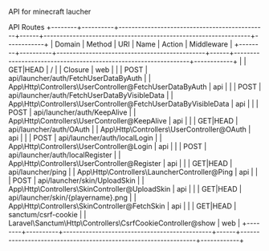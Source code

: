 API for minecraft laucher

API Routes
+--------+----------+----------------------------------------------+------+----------------------------------------------------------------+------------+ 
| Domain | Method   | URI                                          | Name | Action                                                         | Middleware | 
+--------+----------+----------------------------------------------+------+----------------------------------------------------------------+------------+ 
|        | GET|HEAD | /                                            |      | Closure                                                        | web        | 
|        | POST     | api/launcher/auth/FetchUserDataByAuth        |      | App\Http\Controllers\UserController@FetchUserDataByAuth        | api        | 
|        | POST     | api/launcher/auth/FetchUserDataByVisibleData |      | App\Http\Controllers\UserController@FetchUserDataByVisibleData | api        | 
|        | POST     | api/launcher/auth/KeepAlive                  |      | App\Http\Controllers\UserController@KeepAlive                  | api        | 
|        | GET|HEAD | api/launcher/auth/OAuth                      |      | App\Http\Controllers\UserController@OAuth                      | api        | 
|        | POST     | api/launcher/auth/localLogin                 |      | App\Http\Controllers\UserController@Login                      | api        | 
|        | POST     | api/launcher/auth/localRegister              |      | App\Http\Controllers\UserController@Register                   | api        | 
|        | GET|HEAD | api/launcher/ping                            |      | App\Http\Controllers\LauncherController@Ping                   | api        | 
|        | POST     | api/launcher/skin/UploadSkin                 |      | App\Http\Controllers\SkinController@UploadSkin                 | api        | 
|        | GET|HEAD | api/launcher/skin/{playername}.png           |      | App\Http\Controllers\SkinController@FetchSkin                  | api        | 
|        | GET|HEAD | sanctum/csrf-cookie                          |      | Laravel\Sanctum\Http\Controllers\CsrfCookieController@show     | web        | 
+--------+----------+----------------------------------------------+------+----------------------------------------------------------------+------------+